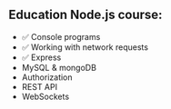## Education Node.js course:

* ✅ Console programs
* ✅ Working with network requests
* ✅ Express
* MySQL & mongoDB
* Authorization
* REST API
* WebSockets

